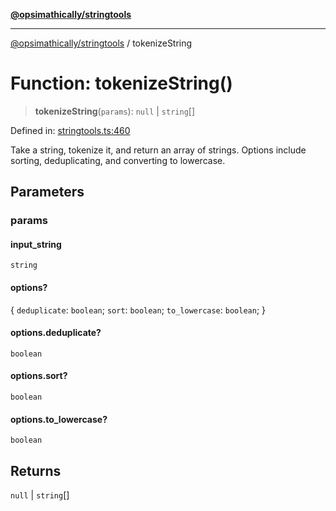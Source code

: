 [**@opsimathically/stringtools**](../README.md)

***

[@opsimathically/stringtools](../README.md) / tokenizeString

# Function: tokenizeString()

> **tokenizeString**(`params`): `null` \| `string`[]

Defined in: [stringtools.ts:460](https://github.com/opsimathically/stringtools/blob/19be7bae03961147b0747304375997adca8ccd4a/src/stringtools.ts#L460)

Take a string, tokenize it, and return an array of strings.  Options include sorting, deduplicating, and converting to lowercase.

## Parameters

### params

#### input_string

`string`

#### options?

\{ `deduplicate`: `boolean`; `sort`: `boolean`; `to_lowercase`: `boolean`; \}

#### options.deduplicate?

`boolean`

#### options.sort?

`boolean`

#### options.to_lowercase?

`boolean`

## Returns

`null` \| `string`[]
